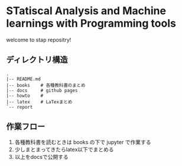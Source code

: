 # STatiscal Analysis and Machine learnings with Programming tools

welcome to stap repositry!

## ディレクトリ構造

```shell
.
|-- README.md
|-- books    # 各種教科書のまとめ
|-- docs     # github pages
|-- howto    #
|-- latex    # LaTexまとめ
`-- report
```


## 作業フロー

1. 各種教科書を読むときは books の下で jupyter で作業する
2. 少しまとまってきたらlatex以下でまとめる
3. 以上をdocsで公開する

